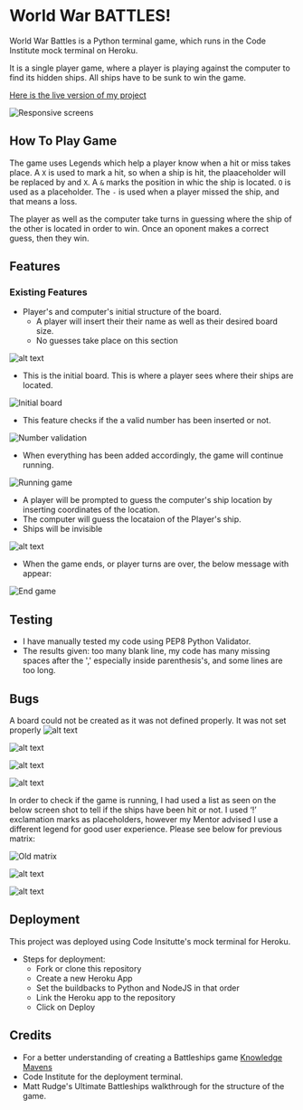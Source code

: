 # World War BATTLES!

World War Battles is a Python terminal game, which runs in the Code Institute mock terminal on Heroku.

It is a single player game, where a player is playing against the computer to find its hidden ships. All ships have to be sunk to win the game.

[Here is the live version of my project](https://world-war-battles-c242ecc67e54.herokuapp.com/)


![Responsive screens](README.md.docs/image.png)

## How To Play Game

The game uses Legends which help a player know when a hit or miss takes place. A `X` is used to mark a hit, so when a ship is hit, the plaaceholder will be replaced by and `X`. A `&` marks the position in whic the ship is located. `O` is used as a placeholder. The `-` is used when a player missed the ship, and that means a loss.

The player as well as the computer take turns in guessing where the ship of the other is located in order to win. Once an oponent makes a correct guess, then they win. 

## Features
### Existing Features
- Player's and computer's initial structure of the board.
    - A player will insert their their name as well as their desired board size.
    - No guesses take place on this section

![alt text](image-8.png) 

- This is the initial board. This is where a player sees where their ships are located. 

![Initial board](image-10.png)

- This feature checks if the a valid number has been inserted or not.

![Number validation](image-11.png)

- When everything has been added accordingly, the game will continue running.

![Running game](image-12.png)

- A player will be prompted to guess the computer's ship location by inserting coordinates of the location.
- The computer will guess the locataion of the Player's ship.
- Ships will be invisible 

![alt text](image-9.png)

- When the game ends, or player turns are over, the below message with appear:

![End game](image-13.png)

## Testing
* I have manually tested my code using PEP8 Python Validator.
* The results given: too many blank line, my code has many missing spaces after the ',' especially inside parenthesis's, and some lines are too long.

## Bugs
A board could not be created as it was not defined properly. It was not set properly
![alt text](image.png)

![alt text](image-1.png)

![alt text](image-2.png)

![alt text](image-3.png)

In order to check if the game is running, I had used a list as seen on the below screen shot to tell if the ships have been hit or not. I used ‘!’ exclamation marks as placeholders, however my Mentor advised I use a different legend for good user experience. Please see below for previous matrix:

![Old matrix](image-4.png)

![alt text](image-5.png)

![alt text](image-6.png)

## Deployment
This project was deployed using Code Insitutte's mock terminal for Heroku.

- Steps for deployment:
    - Fork or clone this repository
    - Create a new Heroku App
    - Set the buildbacks to Python and NodeJS in that order
    - Link the Heroku app to the repository
    - Click on Deploy


## Credits
* For a better understanding of creating a Battleships game [Knowledge Mavens](https://www.google.com/search?q=how+to+make+a+simple+battleship+game+in+python&sca_esv=8c3f90bc5e947fd3&ei=eBfoZq3IDoy0hbIPvszCkQU&oq=how+to+create+battleship+game+in+python&gs_lp=Egxnd3Mtd2l6LXNlcnAiJ2hvdyB0byBjcmVhdGUgYmF0dGxlc2hpcCBnYW1lIGluIHB5dGhvbioCCAEyBhAAGBYYHjIGEAAYFhgeMgsQABiABBiGAxiKBTILEAAYgAQYhgMYigUyCBAAGIAEGKIEMggQABiABBiiBDIIEAAYgAQYogQyCBAAGIAEGKIESLNjUOUGWJ8VcAF4AJABAJgBlwOgAaghqgEGMy0xMC4yuAEByAEA-AEBmAICoAKuA8ICChAAGLADGNYEGEeYAwCIBgGQBgiSBwUxLjQtMaAHpTs&sclient=gws-wiz-serp#fpstate=ive&vld=cid:3353d00c,vid:tF1WRCrd_HQ,st:0)
* Code Institute for the deployment terminal.
* Matt Rudge's Ultimate Battleships walkthrough for the structure of the game.
